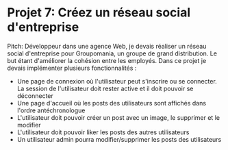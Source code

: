 # Projet 7: Créez un réseau social d'entreprise

Pitch:  Développeur dans une agence Web, je devais réaliser un réseau social d'entreprise pour Groupomania, un groupe de grand distribution. Le but étant d'améliorer la cohésion entre les employés. Dans ce projet je devais implémenter plusieurs fonctionnalités : 

- Une page de connexion où l'utilisateur peut s'inscrire ou se connecter. La session de l'utilisateur doit rester active et il doit pouvoir se déconnecter
- Une page d'accueil où les posts des utilisateurs sont affichés dans l'ordre antéchronologue
- L'utilisateur doit pouvoir créer un post avec un image, le supprimer et le modifier
- L'utilisateur doit pouvoir liker les posts des autres utilisateurs
- Un utilisateur admin pourra modifier/supprimer les posts des utilisateurs